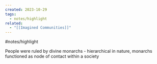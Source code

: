 ```yaml
---
created: 2023-10-29
tags:
  - notes/highlight
related:
  - "[[Imagined Communities]]"
---
```

#notes/highlight 

People were ruled by divine monarchs - hierarchical in nature, monarchs functioned as node of contact within a society